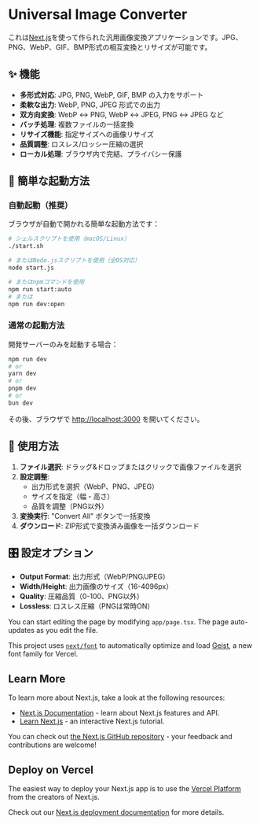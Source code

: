 # Universal Image Converter

これは[Next.js](https://nextjs.org)を使って作られた汎用画像変換アプリケーションです。JPG、PNG、WebP、GIF、BMP形式の相互変換とリサイズが可能です。

## ✨ 機能

- **多形式対応**: JPG, PNG, WebP, GIF, BMP の入力をサポート
- **柔軟な出力**: WebP, PNG, JPEG 形式での出力
- **双方向変換**: WebP ↔ PNG, WebP ↔ JPEG, PNG ↔ JPEG など
- **バッチ処理**: 複数ファイルの一括変換
- **リサイズ機能**: 指定サイズへの画像リサイズ
- **品質調整**: ロスレス/ロッシー圧縮の選択
- **ローカル処理**: ブラウザ内で完結、プライバシー保護

## 🚀 簡単な起動方法

### 自動起動（推奨）
ブラウザが自動で開かれる簡単な起動方法です：

```bash
# シェルスクリプトを使用（macOS/Linux）
./start.sh

# またはNode.jsスクリプトを使用（全OS対応）
node start.js

# またはnpmコマンドを使用
npm run start:auto
# または
npm run dev:open
```

### 通常の起動方法
開発サーバーのみを起動する場合：

```bash
npm run dev
# or
yarn dev
# or
pnpm dev
# or
bun dev
```

その後、ブラウザで [http://localhost:3000](http://localhost:3000) を開いてください。

## 📝 使用方法

1. **ファイル選択**: ドラッグ&ドロップまたはクリックで画像ファイルを選択
2. **設定調整**: 
   - 出力形式を選択（WebP、PNG、JPEG）
   - サイズを指定（幅・高さ）
   - 品質を調整（PNG以外）
3. **変換実行**: "Convert All" ボタンで一括変換
4. **ダウンロード**: ZIP形式で変換済み画像を一括ダウンロード

## 🎛️ 設定オプション

- **Output Format**: 出力形式（WebP/PNG/JPEG）
- **Width/Height**: 出力画像のサイズ（16-4096px）
- **Quality**: 圧縮品質（0-100、PNG以外）
- **Lossless**: ロスレス圧縮（PNGは常時ON）

You can start editing the page by modifying `app/page.tsx`. The page auto-updates as you edit the file.

This project uses [`next/font`](https://nextjs.org/docs/app/building-your-application/optimizing/fonts) to automatically optimize and load [Geist](https://vercel.com/font), a new font family for Vercel.

## Learn More

To learn more about Next.js, take a look at the following resources:

- [Next.js Documentation](https://nextjs.org/docs) - learn about Next.js features and API.
- [Learn Next.js](https://nextjs.org/learn) - an interactive Next.js tutorial.

You can check out [the Next.js GitHub repository](https://github.com/vercel/next.js) - your feedback and contributions are welcome!

## Deploy on Vercel

The easiest way to deploy your Next.js app is to use the [Vercel Platform](https://vercel.com/new?utm_medium=default-template&filter=next.js&utm_source=create-next-app&utm_campaign=create-next-app-readme) from the creators of Next.js.

Check out our [Next.js deployment documentation](https://nextjs.org/docs/app/building-your-application/deploying) for more details.
